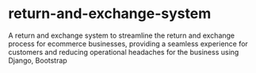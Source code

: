 # return-and-exchange-system
A return and exchange system to streamline the return and exchange process for ecommerce businesses, providing a seamless experience for customers and reducing operational headaches for the business using Django, Bootstrap
